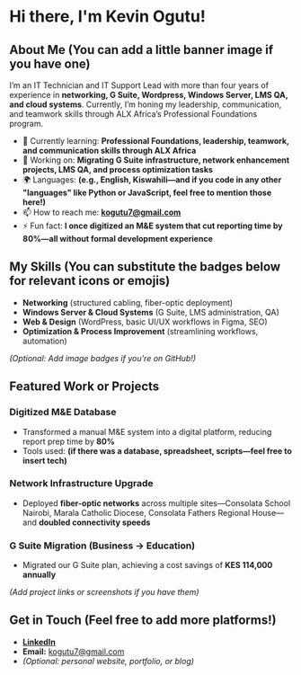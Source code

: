 # Hi there, I'm Kevin Ogutu!  

## About Me  (You can add a little banner image if you have one)

I’m an IT Technician and IT Support Lead with more than four years of experience in **networking, G Suite, Wordpress, Windows Server, LMS QA, and cloud systems**. Currently, I’m honing my leadership, communication, and teamwork skills through ALX Africa’s Professional Foundations program.

- 🌱 Currently learning: **Professional Foundations, leadership, teamwork, and communication skills through ALX Africa**
- 🔭 Working on: **Migrating G Suite infrastructure, network enhancement projects, LMS QA, and process optimization tasks**
- 🌍 Languages: **(e.g., English, Kiswahili—and if you code in any other "languages" like Python or JavaScript, feel free to mention those here!)**
- 📫 How to reach me: **kogutu7@gmail.com**
- ⚡ Fun fact: **I once digitized an M&E system that cut reporting time by 80%—all without formal development experience**

## My Skills  (You can substitute the badges below for relevant icons or emojis)

- **Networking** (structured cabling, fiber-optic deployment)  
- **Windows Server & Cloud Systems** (G Suite, LMS administration, QA)  
- **Web & Design** (WordPress, basic UI/UX workflows in Figma, SEO)  
- **Optimization & Process Improvement** (streamlining workflows, automation)

_(Optional: Add image badges if you're on GitHub!)_

## Featured Work or Projects

### Digitized M&E Database
- Transformed a manual M&E system into a digital platform, reducing report prep time by **80%**  
- Tools used: **(if there was a database, spreadsheet, scripts—feel free to insert tech)**

### Network Infrastructure Upgrade
- Deployed **fiber-optic networks** across multiple sites—Consolata School Nairobi, Marala Catholic Diocese, Consolata Fathers Regional House—and **doubled connectivity speeds**

### G Suite Migration (Business → Education)
- Migrated our G Suite plan, achieving a cost savings of **KES 114,000 annually**

*(Add project links or screenshots if you have them)*

## Get in Touch  (Feel free to add more platforms!)

- **[LinkedIn](https://www.linkedin.com/in/kevin-otieno-41663b138/)**
- **Email:** kogutu7@gmail.com
- *(Optional: personal website, portfolio, or blog)*
